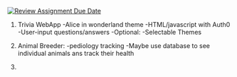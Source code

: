 [![Review Assignment Due Date](https://classroom.github.com/assets/deadline-readme-button-22041afd0340ce965d47ae6ef1cefeee28c7c493a6346c4f15d667ab976d596c.svg)](https://classroom.github.com/a/_U2QbDVP)

1. Trivia WebApp
  -Alice in wonderland theme
  -HTML/javascript with Auth0
  -User-input questions/answers
  -Optional:
  -Selectable Themes
	
2. Animal Breeder:
-pediology tracking
-Maybe use database to see individual animals ans track their health	

3. 